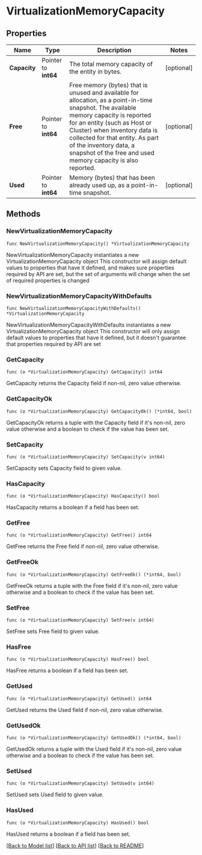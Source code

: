 # VirtualizationMemoryCapacity

## Properties

Name | Type | Description | Notes
------------ | ------------- | ------------- | -------------
**Capacity** | Pointer to **int64** | The total memory capacity of the entity in bytes. | [optional] 
**Free** | Pointer to **int64** | Free memory (bytes) that is unused and available for allocation, as a point-in-time snapshot. The available memory capacity is reported for an entity (such as Host or Cluster) when inventory data is collected for that entity. As part of the inventory data, a snapshot of the free and used memory capacity is also reported. | [optional] 
**Used** | Pointer to **int64** | Memory (bytes) that has been already used up, as a point-in-time snapshot. | [optional] 

## Methods

### NewVirtualizationMemoryCapacity

`func NewVirtualizationMemoryCapacity() *VirtualizationMemoryCapacity`

NewVirtualizationMemoryCapacity instantiates a new VirtualizationMemoryCapacity object
This constructor will assign default values to properties that have it defined,
and makes sure properties required by API are set, but the set of arguments
will change when the set of required properties is changed

### NewVirtualizationMemoryCapacityWithDefaults

`func NewVirtualizationMemoryCapacityWithDefaults() *VirtualizationMemoryCapacity`

NewVirtualizationMemoryCapacityWithDefaults instantiates a new VirtualizationMemoryCapacity object
This constructor will only assign default values to properties that have it defined,
but it doesn't guarantee that properties required by API are set

### GetCapacity

`func (o *VirtualizationMemoryCapacity) GetCapacity() int64`

GetCapacity returns the Capacity field if non-nil, zero value otherwise.

### GetCapacityOk

`func (o *VirtualizationMemoryCapacity) GetCapacityOk() (*int64, bool)`

GetCapacityOk returns a tuple with the Capacity field if it's non-nil, zero value otherwise
and a boolean to check if the value has been set.

### SetCapacity

`func (o *VirtualizationMemoryCapacity) SetCapacity(v int64)`

SetCapacity sets Capacity field to given value.

### HasCapacity

`func (o *VirtualizationMemoryCapacity) HasCapacity() bool`

HasCapacity returns a boolean if a field has been set.

### GetFree

`func (o *VirtualizationMemoryCapacity) GetFree() int64`

GetFree returns the Free field if non-nil, zero value otherwise.

### GetFreeOk

`func (o *VirtualizationMemoryCapacity) GetFreeOk() (*int64, bool)`

GetFreeOk returns a tuple with the Free field if it's non-nil, zero value otherwise
and a boolean to check if the value has been set.

### SetFree

`func (o *VirtualizationMemoryCapacity) SetFree(v int64)`

SetFree sets Free field to given value.

### HasFree

`func (o *VirtualizationMemoryCapacity) HasFree() bool`

HasFree returns a boolean if a field has been set.

### GetUsed

`func (o *VirtualizationMemoryCapacity) GetUsed() int64`

GetUsed returns the Used field if non-nil, zero value otherwise.

### GetUsedOk

`func (o *VirtualizationMemoryCapacity) GetUsedOk() (*int64, bool)`

GetUsedOk returns a tuple with the Used field if it's non-nil, zero value otherwise
and a boolean to check if the value has been set.

### SetUsed

`func (o *VirtualizationMemoryCapacity) SetUsed(v int64)`

SetUsed sets Used field to given value.

### HasUsed

`func (o *VirtualizationMemoryCapacity) HasUsed() bool`

HasUsed returns a boolean if a field has been set.


[[Back to Model list]](../README.md#documentation-for-models) [[Back to API list]](../README.md#documentation-for-api-endpoints) [[Back to README]](../README.md)


